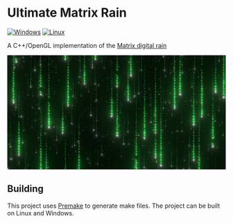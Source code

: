 # Ultimate Matrix Rain

[![Windows](https://github.com/erbuka/ultimate-matrix-rain/actions/workflows/msbuild.yml/badge.svg)](https://github.com/erbuka/ultimate-matrix-rain/actions/workflows/msbuild.yml)
[![Linux](https://github.com/erbuka/ultimate-matrix-rain/actions/workflows/c-cpp.yml/badge.svg)](https://github.com/erbuka/ultimate-matrix-rain/actions/workflows/c-cpp.yml)

A C++/OpenGL implementation of the [Matrix digital rain](https://en.wikipedia.org/wiki/Matrix_digital_rain)

![Screenshot](./screenshot.jpg)

## Building

This project uses [Premake](https://premake.github.io/) to generate make files.
The project can be built on Linux and Windows.
